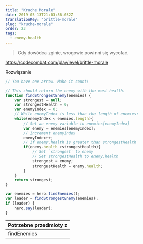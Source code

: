```yaml
---
title: "Kruche Morale"
date: 2019-05-13T21:03:56.032Z
translationKey: "brittle-morale"
slug: "kruche-morale"
order: 23
tags:
  - enemy.health
---
```


> Gdy dowódca zginie, wrogowie  powinni się wycofać.

https://codecombat.com/play/level/brittle-morale

Rozwiązanie

```javascript
// You have one arrow. Make it count!

// This should return the enemy with the most health.
function findStrongestEnemy(enemies) {
    var strongest = null;
    var strongestHealth = 0;
    var enemyIndex = 0;
    // While enemyIndex is less than the length of enemies:
    while(enemyIndex < enemies.length){    
        // Set an enemy variable to enemies[enemyIndex]
        var enemy = enemies[enemyIndex];
        // Increment enemyIndex
        enemyIndex++;        
        // If enemy.health is greater than strongestHealth
        if(enemy.health >strongestHealth){
            // Set `strongest` to enemy
            // Set strongestHealth to enemy.health
            strongest = enemy;
            strongestHealth = enemy.health;        
        }
    }
    return strongest;
}

var enemies = hero.findEnemies();
var leader = findStrongestEnemy(enemies);
if (leader) {
    hero.say(leader);
}

```

Potrzebne przedmioty z |
--- |
findEnemies |


